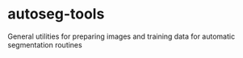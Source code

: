 # autoseg-tools
General utilities for preparing images and training data for automatic segmentation routines
